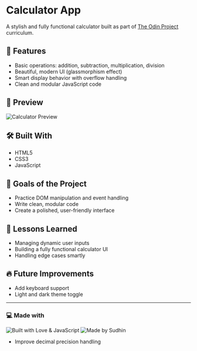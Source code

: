 # Calculator App

A stylish and fully functional calculator built as part of [The Odin Project](https://www.theodinproject.com/) curriculum.

## 🚀 Features
- Basic operations: addition, subtraction, multiplication, division
- Beautiful, modern UI (glassmorphism effect)
- Smart display behavior with overflow handling
- Clean and modular JavaScript code

## 📸 Preview
![Calculator Preview](./screenshot.png)

## 🛠️ Built With
- HTML5
- CSS3
- JavaScript

## 🎯 Goals of the Project
- Practice DOM manipulation and event handling
- Write clean, modular code
- Create a polished, user-friendly interface

## 🧠 Lessons Learned
- Managing dynamic user inputs
- Building a fully functional calculator UI
- Handling edge cases smartly

## 🔥 Future Improvements
- Add keyboard support
- Light and dark theme toggle

---

### 💻 Made with

![Built with Love & JavaScript](https://img.shields.io/badge/Built%20with-%E2%9D%A4%EF%B8%8F%20%26%20JavaScript-yellow?style=for-the-badge&logo=javascript)
![Made by Sudhin](https://img.shields.io/badge/Made%20by-Sudhin-blueviolet?style=for-the-badge&logo=github)

- Improve decimal precision handling
